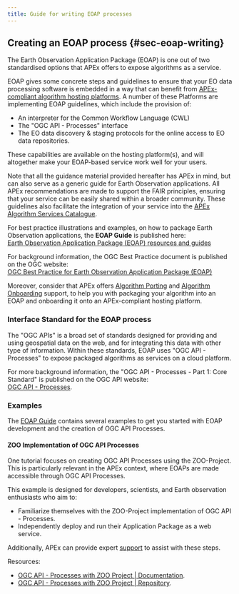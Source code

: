 ```yaml
---
title: Guide for writing EOAP processes
---
```


## Creating an EOAP process {#sec-eoap-writing}

The Earth Observation Application Package (EOAP) is one out of two standardised options that APEx offers to expose
algorithms as a service.

EOAP gives some concrete steps and guidelines to ensure that your EO data processing software is embedded in a way that
can benefit
from [APEx-compliant algorithm hosting platforms](../propagation/platforms.md).
A number of these Platforms are implementing EOAP guidelines, which include the provision of:

* An interpreter for the Common Workflow Language (CWL)
* The "OGC API - Processes" interface
* The EO data discovery & staging protocols for the online access to EO data repositories.

These capabilities are available on the hosting platform(s), and will altogether make your EOAP-based service work well
for your users.

Note that all the guidance material provided hereafter has APEx in mind, but can also serve as a generic guide for Earth
Observation applications. All APEx recommendations are made to support the FAIR principles, ensuring that your service
can be easily shared within a broader community. These guidelines also facilitate the integration
of your service into
the [APEx Algorithm Services Catalogue](../propagation/onboarding.md#apex-algorithm-services-catalogue).

For best practice illustrations and examples, on how to package Earth Observation applications, the **EOAP Guide** is
published here:\
[Earth Observation Application Package (EOAP) resources and guides](https://eoap.github.io/)

For background information, the OGC Best Practice document is published on the OGC website:\
[OGC Best Practice for Earth Observation Application Package (EOAP)](https://docs.ogc.org/bp/20-089r1.html)

Moreover, consider that APEx offers [Algorithm Porting](../propagation/porting.md)
and [Algorithm Onboarding](../propagation/onboarding.md) support, to help you with packaging your algorithm into an
EOAP and onboarding it onto an APEx-compliant hosting platform.

### Interface Standard for the EOAP process

The "OGC APIs" is a broad set of standards designed for providing and using geospatial data on the web, and for
integrating this data with other type of information. Within these standards, EOAP uses "OGC API - Processes" to expose
packaged algorithms as services on a cloud platform.

For more background information, the "OGC API - Processes - Part 1: Core Standard" is published on the OGC API website:\
[OGC API - Processes](https://ogcapi.ogc.org/processes/).

### Examples

The [EOAP Guide](https://eoap.github.io/) contains several examples to get you started with EOAP development and the
creation of OGC API Processes.

#### ZOO Implementation of OGC API Processes

One tutorial focuses on creating OGC API Processes using the ZOO-Project. This is particularly relevant in the APEx
context, where EOAPs are made accessible through OGC API Processes.

This example is designed for developers, scientists, and Earth observation enthusiasts who aim to:

* Familiarize themselves with the ZOO-Project implementation of OGC API - Processes.
* Independently deploy and run their Application Package as a web service.

Additionally, APEx can provide expert [support](../propagation/onboarding.md) to assist with these steps.

Resources:

* [OGC API - Processes with ZOO Project | Documentation](https://eoap.github.io/ogc-api-processes-with-zoo/).
* [OGC API - Processes with ZOO Project | Repository](https://github.com/eoap/ogc-api-processes-with-zoo/).

